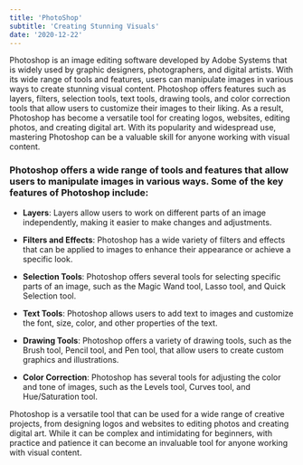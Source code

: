 ```yaml
---
title: 'PhotoShop'
subtitle: 'Creating Stunning Visuals'
date: '2020-12-22'
---
```


Photoshop is an image editing software developed by Adobe Systems that is widely used by graphic designers, photographers, and digital artists. With its wide range of tools and features, users can manipulate images in various ways to create stunning visual content. Photoshop offers features such as layers, filters, selection tools, text tools, drawing tools, and color correction tools that allow users to customize their images to their liking. As a result, Photoshop has become a versatile tool for creating logos, websites, editing photos, and creating digital art. With its popularity and widespread use, mastering Photoshop can be a valuable skill for anyone working with visual content.

### Photoshop offers a wide range of tools and features that allow users to manipulate images in various ways. Some of the key features of Photoshop include:

-   **Layers**: Layers allow users to work on different parts of an image independently, making it easier to make changes and adjustments.

-   **Filters and Effects**: Photoshop has a wide variety of filters and effects that can be applied to images to enhance their appearance or achieve a specific look.

-   **Selection Tools**: Photoshop offers several tools for selecting specific parts of an image, such as the Magic Wand tool, Lasso tool, and Quick Selection tool.

-   **Text Tools**: Photoshop allows users to add text to images and customize the font, size, color, and other properties of the text.

-   **Drawing Tools**: Photoshop offers a variety of drawing tools, such as the Brush tool, Pencil tool, and Pen tool, that allow users to create custom graphics and illustrations.

-   **Color Correction**: Photoshop has several tools for adjusting the color and tone of images, such as the Levels tool, Curves tool, and Hue/Saturation tool.

Photoshop is a versatile tool that can be used for a wide range of creative projects, from designing logos and websites to editing photos and creating digital art. While it can be complex and intimidating for beginners, with practice and patience it can become an invaluable tool for anyone working with visual content.
